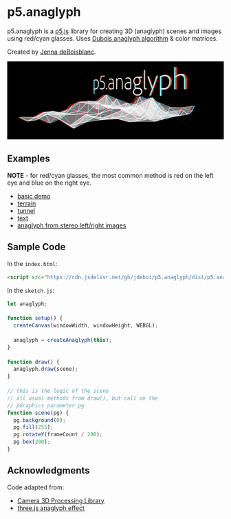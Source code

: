 # p5.anaglyph

p5.anaglyph is a [p5.js](https://p5js.org/) library for creating 3D (anaglyph) scenes and images using red/cyan glasses. Uses [Dubois anaglyph algorithm](https://www.site.uottawa.ca/~edubois/anaglyph/) & color matrices.   
  
Created by [Jenna deBoisblanc](https://jdeboi.com/). 

![banner](images/banner.png)


## Examples
**NOTE** - for red/cyan glasses, the most common method is red on the left eye and blue on the right eye. 
* [basic demo](https://editor.p5js.org/jdeboi/sketches/vTjpXtNOL)  
* [terrain](https://editor.p5js.org/jdeboi/sketches/HBSn7y0rI)
* [tunnel](https://editor.p5js.org/jdeboi/sketches/sMKm31dQH)
* [text](https://jdeboi.com/p5.anaglyph/examples/text/)
* [anaglyph from stereo left/right images](https://jdeboi.com/p5.anaglyph/examples/stereo/)

## Sample Code

In the `index.html`:   
  
```html
<script src="https://cdn.jsdelivr.net/gh/jdeboi/p5.anaglyph/dist/p5.anaglyph.min.js"></script>
```

In the `sketch.js`:
```javascript
let anaglyph;

function setup() {
  createCanvas(windowWidth, windowHeight, WEBGL);
  
  anaglyph = createAnaglyph(this); 
}

function draw() {
  anaglyph.draw(scene);
}

// this is the logic of the scene
// all usual methods from draw(), but call on the 
// pGraphics parameter pg
function scene(pg) {
  pg.background(0);
  pg.fill(255);
  pg.rotateY(frameCount / 200);
  pg.box(200);
}
```


## Acknowledgments
Code adapted from:
* [Camera 3D Processing Library](https://github.com/hx2A/Camera3D)
* [three.js anaglyph effect](https://github.com/mrdoob/three.js/blob/d091564e0279adb607f9a2867fdd9f6dbfe10b2e/examples/jsm/effects/AnaglyphEffect.js)
